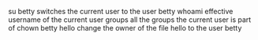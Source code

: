 su betty switches the current user to the user betty
whoami effective username of the current user
groups all the groups the current user is part of
chown betty hello change the owner of the file hello to the user betty
